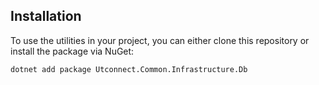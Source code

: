 ## Installation

To use the utilities in your project, you can either clone this repository or install the package via NuGet:

```bash
dotnet add package Utconnect.Common.Infrastructure.Db
```
